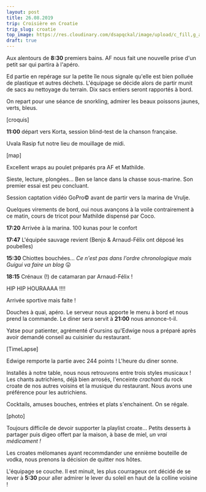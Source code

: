 ```yaml
---
layout: post
title: 26.08.2019
trip: Croisière en Croatie
trip_slug: croatie
top_image: https://res.cloudinary.com/dsapqckal/image/upload/c_fill,g_auto,h_250,w_2560/c_scale,fl_relative/croatie/20190825_110157_dcurbl.jpg
draft: true
---
```


Aux alentours de **8:30** premiers bains. AF nous fait une nouvelle prise d'un petit sar qui partira à l'apéro.

Ed partie en repérage sur la petite île nous signale qu'elle est bien polluée de plastique et autres déchets. L'équipage se décide alors de partir munit de sacs au nettoyage du terrain. Dix sacs entiers seront rapportés à bord.

On repart pour une séance de snorkling, admirer les beaux poissons jaunes, verts, bleus.

[croquis]

**11:00** départ vers Korta, session blind-test de la chanson française.

Uvala Rasip fut notre lieu de mouillage de midi.

[map]

Excellent wraps au poulet préparés pra AF et Mathilde.

Sieste, lecture, plongées... Ben se lance dans la chasse sous-marine. Son premier essai est peu concluant.

Session captation vidéo GoPro© avant de partir vers la marina de Vrulje.

Quelques virements de bord, oui nous avançons à la voile contrairement à ce matin, cours de tricot pour Mathilde dispensé par Coco.

**17:20** Arrivée à la marina. 100 kunas pour le confort

**17:47** L'équipée sauvage revient (Benjo & Arnaud-Félix ont déposé les poubelles)

**15:30** Chiottes bouchées... _Ce n'est pas dans l'ordre chronologique mais Guigui va faire un blog_ 😛

**18:15** Crénaux (!) de catamaran par Arnaud-Félix !

<p class="text-center text-indigo-900">HIP HIP HOURAAAA !!!!</p>

Arrivée sportive mais faite !

Douches à quai, apéro. Le serveur nous apporte le menu à bord et nous prend la commande. Le diner sera servit à **21:00** nous annonce-t-il.

Yatse pour patienter, agrémenté d'oursins qu'Edwige nous a préparé après avoir demandé conseil au cuisinier du restaurant.

[TimeLapse]

Edwige remporte la partie avec 244 points ! L'heure du diner sonne.

Installés à notre table, nous nous retrouvons entre trois styles musicaux ! Les chants autrichiens, déjà bien arrosés, l'enceinte _crachant_ du rock croate de nos autres voisins et la musique du restaurant. Nous avons une préférence pour les autrichiens.

Cocktails, amuses bouches, entrées et plats s'enchainent. On se régale.

[photo]

Toujours difficile de devoir supporter la playlist croate... Petits desserts à partager puis digeo offert par la maison, à base de miel, _un vrai médicament !_

Les croates mélomanes ayant recommdander une ennième bouteille de vodka, nous prenons la décision de quitter nos hôtes.

L'équipage se couche. Il est minuit, les plus courrageux ont décidé de se lever à **5:30** pour aller admirer le lever du soleil en haut de la colline voisine !
